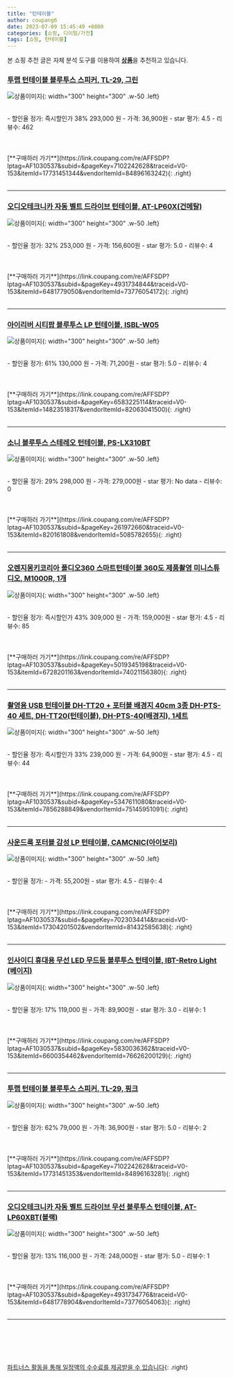 ```yaml
---
title: "턴테이블"
author: coupang6
date: 2023-07-09 15:45:49 +0800
categories: [쇼핑, 디이털/가전]
tags: [쇼핑, 턴테이블]
---
```


본 쇼핑 추천 글은 자체 분석 도구를 이용하여 [**상품**](https://link.coupang.com/a/bao1ui)을 추천하고 있습니다.

### [투랩 턴테이블 블루투스 스피커, TL-29, 그린](https://link.coupang.com/re/AFFSDP?lptag=AF1030537&subid=&pageKey=7102242628&traceid=V0-153&itemId=17731451344&vendorItemId=84896163242)

![상품이미지](https://thumbnail10.coupangcdn.com/thumbnails/remote/230x230ex/image/vendor_inventory/d2c0/04dbb69aa7e3c93697dd54dfd74f5cf40ff4f751a5870f1e04951ced3c32.jpg){: width="300" height="300" .w-50 .left}


<br>
- 할인율 정가: 즉시할인가 38%  293,000   원
- 가격: 36,900원
- star 평가: 4.5
- 리뷰수: 462
<br>
<br>
<br>
<br>
[**구매하러 가기**](https://link.coupang.com/re/AFFSDP?lptag=AF1030537&subid=&pageKey=7102242628&traceid=V0-153&itemId=17731451344&vendorItemId=84896163242){: .right}
<br>
<br>

---

### [오디오테크니카 자동 벨트 드라이브 턴테이블, AT-LP60X(건메탈)](https://link.coupang.com/re/AFFSDP?lptag=AF1030537&subid=&pageKey=4931734844&traceid=V0-153&itemId=6481779050&vendorItemId=73776054172)

![상품이미지](https://thumbnail10.coupangcdn.com/thumbnails/remote/230x230ex/image/rs_quotation_api/ymhfn510/059451c547d641abacfc2067ecfad4ff.jpg){: width="300" height="300" .w-50 .left}


<br>
- 할인율 정가: 32%  253,000   원
- 가격: 156,600원
- star 평가: 5.0
- 리뷰수: 4
<br>
<br>
<br>
<br>
[**구매하러 가기**](https://link.coupang.com/re/AFFSDP?lptag=AF1030537&subid=&pageKey=4931734844&traceid=V0-153&itemId=6481779050&vendorItemId=73776054172){: .right}
<br>
<br>

---

### [아이리버 시티팝 블루투스 LP 턴테이블, ISBL-W05](https://link.coupang.com/re/AFFSDP?lptag=AF1030537&subid=&pageKey=6583225114&traceid=V0-153&itemId=14823518317&vendorItemId=82063041500)

![상품이미지](https://thumbnail10.coupangcdn.com/thumbnails/remote/230x230ex/image/rs_quotation_api/7us0zvj6/6417a6b110e44564a3039a2b46180556.jpg){: width="300" height="300" .w-50 .left}


<br>
- 할인율 정가: 61%  130,000   원
- 가격: 71,200원
- star 평가: 5.0
- 리뷰수: 4
<br>
<br>
<br>
<br>
[**구매하러 가기**](https://link.coupang.com/re/AFFSDP?lptag=AF1030537&subid=&pageKey=6583225114&traceid=V0-153&itemId=14823518317&vendorItemId=82063041500){: .right}
<br>
<br>

---

### [소니 블루투스 스테레오 턴테이블, PS-LX310BT](https://link.coupang.com/re/AFFSDP?lptag=AF1030537&subid=&pageKey=261972660&traceid=V0-153&itemId=820161808&vendorItemId=5085782655)

![상품이미지](https://thumbnail7.coupangcdn.com/thumbnails/remote/230x230ex/image/retail/images/2019/07/17/10/2/eba2e708-aa2a-46d9-be44-aec0d50f5e1d.jpg){: width="300" height="300" .w-50 .left}


<br>
- 할인율 정가: 29%  298,000   원
- 가격: 279,000원
- star 평가: No data
- 리뷰수: 0
<br>
<br>
<br>
<br>
[**구매하러 가기**](https://link.coupang.com/re/AFFSDP?lptag=AF1030537&subid=&pageKey=261972660&traceid=V0-153&itemId=820161808&vendorItemId=5085782655){: .right}
<br>
<br>

---

### [오렌지몽키코리아 폴디오360 스마트턴테이블 360도 제품촬영 미니스튜디오, M1000R, 1개](https://link.coupang.com/re/AFFSDP?lptag=AF1030537&subid=&pageKey=5019345198&traceid=V0-153&itemId=6728201163&vendorItemId=74021156380)

![상품이미지](https://thumbnail7.coupangcdn.com/thumbnails/remote/230x230ex/image/vendor_inventory/2c28/0b9a76a8b1788aea4426895003e32f5087cf674a7d1c1f3a07f99d672fa8.jpg){: width="300" height="300" .w-50 .left}


<br>
- 할인율 정가: 즉시할인가 43%  309,000   원
- 가격: 159,000원
- star 평가: 4.5
- 리뷰수: 85
<br>
<br>
<br>
<br>
[**구매하러 가기**](https://link.coupang.com/re/AFFSDP?lptag=AF1030537&subid=&pageKey=5019345198&traceid=V0-153&itemId=6728201163&vendorItemId=74021156380){: .right}
<br>
<br>

---

### [촬영용 USB 턴테이블 DH-TT20 + 포터블 배경지 40cm 3종 DH-PTS-40 세트, DH-TT20(턴테이블), DH-PTS-40(배경지), 1세트](https://link.coupang.com/re/AFFSDP?lptag=AF1030537&subid=&pageKey=5347611080&traceid=V0-153&itemId=7856288849&vendorItemId=75145951091)

![상품이미지](https://thumbnail10.coupangcdn.com/thumbnails/remote/230x230ex/image/rs_quotation_api/w9t421v5/5fbd9b0840cf4933a36cb4aedd2359b8.jpg){: width="300" height="300" .w-50 .left}


<br>
- 할인율 정가: 즉시할인가 33%  239,000   원
- 가격: 64,900원
- star 평가: 4.5
- 리뷰수: 44
<br>
<br>
<br>
<br>
[**구매하러 가기**](https://link.coupang.com/re/AFFSDP?lptag=AF1030537&subid=&pageKey=5347611080&traceid=V0-153&itemId=7856288849&vendorItemId=75145951091){: .right}
<br>
<br>

---

### [사운드룩 포터블 감성 LP 턴테이블, CAMCNIC(아이보리)](https://link.coupang.com/re/AFFSDP?lptag=AF1030537&subid=&pageKey=7023034414&traceid=V0-153&itemId=17304201502&vendorItemId=81432585638)

![상품이미지](https://thumbnail6.coupangcdn.com/thumbnails/remote/230x230ex/image/vendor_inventory/2c95/eac7b58fd4ee5ec9bd5db7db80b892e56c0d7545bba2a3be54874dc95259.jpg){: width="300" height="300" .w-50 .left}


<br>
- 할인율 정가: 
- 가격: 55,200원
- star 평가: 4.5
- 리뷰수: 4
<br>
<br>
<br>
<br>
[**구매하러 가기**](https://link.coupang.com/re/AFFSDP?lptag=AF1030537&subid=&pageKey=7023034414&traceid=V0-153&itemId=17304201502&vendorItemId=81432585638){: .right}
<br>
<br>

---

### [인사이디 휴대용 무선 LED 무드등 블루투스 턴테이블, IBT-Retro Light (베이지)](https://link.coupang.com/re/AFFSDP?lptag=AF1030537&subid=&pageKey=5830036362&traceid=V0-153&itemId=6600354462&vendorItemId=76626200129)

![상품이미지](https://thumbnail7.coupangcdn.com/thumbnails/remote/230x230ex/image/retail/images/506650623421063-a199c758-1e83-4402-8dd0-33d7e81375f1.jpg){: width="300" height="300" .w-50 .left}


<br>
- 할인율 정가: 17%  119,000   원
- 가격: 89,900원
- star 평가: 3.0
- 리뷰수: 1
<br>
<br>
<br>
<br>
[**구매하러 가기**](https://link.coupang.com/re/AFFSDP?lptag=AF1030537&subid=&pageKey=5830036362&traceid=V0-153&itemId=6600354462&vendorItemId=76626200129){: .right}
<br>
<br>

---

### [투랩 턴테이블 블루투스 스피커, TL-29, 핑크](https://link.coupang.com/re/AFFSDP?lptag=AF1030537&subid=&pageKey=7102242628&traceid=V0-153&itemId=17731451353&vendorItemId=84896163281)

![상품이미지](https://thumbnail8.coupangcdn.com/thumbnails/remote/230x230ex/image/vendor_inventory/01ba/f212a13f24b1cb8c45c3c0f9b00d3ddd8a2508cca05f47e13dac13698bc2.jpg){: width="300" height="300" .w-50 .left}


<br>
- 할인율 정가: 62%  79,000   원
- 가격: 36,900원
- star 평가: 5.0
- 리뷰수: 2
<br>
<br>
<br>
<br>
[**구매하러 가기**](https://link.coupang.com/re/AFFSDP?lptag=AF1030537&subid=&pageKey=7102242628&traceid=V0-153&itemId=17731451353&vendorItemId=84896163281){: .right}
<br>
<br>

---

### [오디오테크니카 자동 벨트 드라이브 무선 블루투스 턴테이블, AT-LP60XBT(블랙)](https://link.coupang.com/re/AFFSDP?lptag=AF1030537&subid=&pageKey=4931734776&traceid=V0-153&itemId=6481778904&vendorItemId=73776054063)

![상품이미지](https://thumbnail9.coupangcdn.com/thumbnails/remote/230x230ex/image/rs_quotation_api/lzgyyc4k/cbd3db4aef054da88dd765a9853790c8.jpg){: width="300" height="300" .w-50 .left}


<br>
- 할인율 정가: 13%  116,000   원
- 가격: 248,000원
- star 평가: 5.0
- 리뷰수: 1
<br>
<br>
<br>
<br>
[**구매하러 가기**](https://link.coupang.com/re/AFFSDP?lptag=AF1030537&subid=&pageKey=4931734776&traceid=V0-153&itemId=6481778904&vendorItemId=73776054063){: .right}
<br>
<br>

---
<br><br><br><br><br> [파트너스 활동을 통해 일정액의 수수료를 제공받을 수 있습니다](https://link.coupang.com/a/bao1ui){: .right}